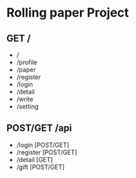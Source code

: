 # Rolling paper Project

## GET /
- /
- /profile
- /paper
- /register
- /login
- /detail
- /write
- /setting

## POST/GET /api
- /login [POST/GET]
- /register [POST/GET]
- /detail [GET]
- /gift [POST/GET]